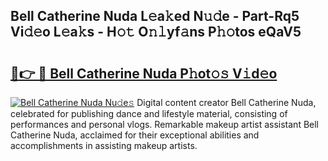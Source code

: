 ## Bell Catherine Nuda L𝚎a𝚔ed N𝚞𝚍e - Part-Rq5 Vi𝚍𝚎o L𝚎a𝚔s - H𝚘𝚝 O𝚗𝚕yf𝚊ns P𝚑𝚘tos eQaV5

# <h2><a href="http://kfajs11.oniu.top/?m=Bell+Catherine+Nuda">🔗👉 🔴 Bell Catherine Nuda P𝚑ot𝚘𝚜 V𝚒d𝚎o</a></h2>

[![Bell Catherine Nuda Nu𝚍e𝚜](https://i.imgur.com/0qMVB7G.gif)](http://kfajs11.oniu.top/?m=Bell+Catherine+Nuda)
Digital content creator Bell Catherine Nuda, celebrated for publishing dance and lifestyle material, consisting of performances and personal vlogs. Remarkable makeup artist assistant Bell Catherine Nuda, acclaimed for their exceptional abilities and accomplishments in assisting makeup artists.  
